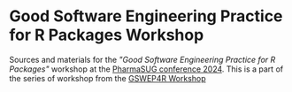 # Good Software Engineering Practice for R Packages Workshop

Sources and materials for the *"Good Software Engineering Practice for R Packages"* workshop at the [PharmaSUG conference 2024](https://www.pharmasug-china.org/). This is a part of the series of workshop from the [GSWEP4R Workshop ](https://openpharma.github.io/workshop-r-swe/)
